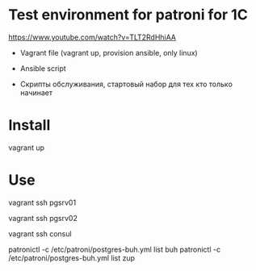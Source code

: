 # Test environment for patroni for 1C

https://www.youtube.com/watch?v=TLT2RdHhiAA

* Vagrant file (vagrant up, provision ansible, only linux)

* Ansible script

* Скрипты обслуживания, стартовый набор для тех кто только начинает

# Install

vagrant up

# Use

vagrant ssh pgsrv01

vagrant ssh pgsrv02

vagrant ssh consul

patronictl -c /etc/patroni/postgres-buh.yml list buh
patronictl -c /etc/patroni/postgres-buh.yml list zup
